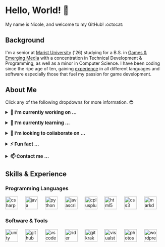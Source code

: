 <!-- Overview -->
# Hello, World! 👋
My name is Nicole, and welcome to my GitHub! :octocat:

<!-- Introduction -->
## Background
I'm a senior at <a href="https://www.marist.edu/">Marist University</a> ('26) studying for a B.S. in <a href="https://www.marist.edu/games-emerging-media">Games & Emerging Media</a> with a concentration in Technical Development & Programming, as well as a minor in Computer Science. I have been coding since the ripe age of ten, gaining <a href="#skills-experience">experience</a> in all different languages and software especially those that fuel my passion for game development.

<!-- About Me -->
## About Me
Click any of the following dropdowns for more information. 😎

<details>
<summary style="font-size: 15px;"><b>🔭 I’m currently working on ...</b></summary>
<p>
<p><i><a href="https://github.com/Nicole-Scalera/project-raven">Package Co.</a></i>, a 3D first-person horror game made in Unity. I am one of the lead developers and have constructed the game in Unity & C# using JetBrains Rider, and version controlling the project with GitHub and GitKraken.</p>
</details>

<p>

<details>
<summary style="font-size: 15px;"><b>🌱 I’m currently learning ...</b></summary>
<p>
<p style="font-size: 15px;">For my Unity projects, I'm always expanding my C# knowledge. Additionally, I've been utilizing and learning JetBrains' <a href="https://www.jetbrains.com/rider/">Rider</a>, as well as their <a href="https://www.jetbrains.com/dotmemory/">dotMemory</a> and <a href="https://www.jetbrains.com/profiler/">dotTrace</a> tools. I've also been learning <a href="https://graphite.dev/">Graphite</a> to enhance my version control experience.</p>
</details>

<p>

<details>
<summary style="font-size: 15px;"><b>👯 I’m looking to collaborate on ...</b></summary>
<p>
<p style="font-size: 15px;">Games, software development, and documentation projects. I love all aspects of game development, but programming and version control are my hyperfixations (obviously!).</p>
</details>

<p>

<details>
<summary style="font-size: 15px;"><b>⚡ Fun fact ...</b></summary>
<p>
<p style="font-size: 15px;">I built my first game in Java at 10 years old! It was a text-based adventure story named Firebrand. Players assume the role of Richard, a sleeper spy agent whose memory has been fabricated in order make him the most effective soldier. Richard awakes one night to find an assassin trying to kill him. Against all odds, he must escape capture, while also discovering the secrets of his dark past.</p>
</details>

<p>

<details>
<summary style="font-size: 15px;"><b>📫 Contact me ...</b></summary>
<p>
<p style="font-size: 15px;">Visit my <a href="https://nicolescalera.com/">website</a> or <a href="https://www.linkedin.com/in/nicolescalera/">LinkedIn</a>.</p>
</details>

<!-- Experience, Skills, Tools -->
## <a name="skills-experience"></a>Skills & Experience

<!-- Below are a list of the coding languages and software I have experience in. Some I have more exposure to than others. Be sure to check my stats below for a rough overview. -->

### Programming Languages

<div align="left">
  <img src="https://cdn.jsdelivr.net/gh/devicons/devicon/icons/csharp/csharp-original.svg" height="40" alt="csharp logo"  />
  <img width="15" />
  <img src="https://cdn.jsdelivr.net/gh/devicons/devicon/icons/java/java-original.svg" height="40" alt="java logo"  />
  <img width="15" />
  <img src="https://cdn.jsdelivr.net/gh/devicons/devicon/icons/python/python-original.svg" height="40" alt="python logo"  />
  <img width="15" />
  <img src="https://cdn.jsdelivr.net/gh/devicons/devicon/icons/javascript/javascript-original.svg" height="40" alt="javascript logo"  />
  <img width="15" />
  <img src="https://cdn.jsdelivr.net/gh/devicons/devicon/icons/cplusplus/cplusplus-original.svg" height="40" alt="cplusplus logo"  />
  <img width="15" />
  <img src="https://cdn.jsdelivr.net/gh/devicons/devicon/icons/html5/html5-original.svg" height="40" alt="html5 logo"  />
  <img width="15" />
  <img src="https://cdn.jsdelivr.net/gh/devicons/devicon/icons/css3/css3-original.svg" height="40" alt="css3 logo"  />
  <img width="15" />
  <img src="https://cdn.jsdelivr.net/gh/devicons/devicon/icons/markdown/markdown-original.svg" height="40" alt="markdown logo"  />
</div>

### Software & Tools

<div align="left">
  <img src="https://cdn.jsdelivr.net/gh/devicons/devicon/icons/unity/unity-original.svg" height="40" alt="unity logo"  />
  <img width="15" />
  <img src="https://cdn.jsdelivr.net/gh/devicons/devicon/icons/github/github-original.svg" height="40" alt="github logo"  />
  <img width="15" />
  <img src="https://cdn.jsdelivr.net/gh/devicons/devicon/icons/vscode/vscode-original.svg" height="40" alt="vscode logo"  />
  <img width="15" />
  <img src="https://cdn.jsdelivr.net/gh/devicons/devicon@latest/icons/rider/rider-original.svg" height="40" alt="rider logo"  />
  <img width="15" />
  <img src="https://cdn.simpleicons.org/gitkraken/179287" height="40" alt="gitkraken logo"  />
  <img width="15" />
  <img src="https://cdn.jsdelivr.net/gh/devicons/devicon/icons/visualstudio/visualstudio-plain.svg" height="40" alt="visualstudio logo"  />
  <img width="15" />
  <img src="https://cdn.jsdelivr.net/gh/devicons/devicon@latest/icons/photoshop/photoshop-original.svg" height="40" alt="photoshop" />
  <img width="15" />
  <img src="https://cdn.simpleicons.org/wordpress/21759B" height="40" alt="wordpress logo"  />
</div>

<!-- WIP -->
<!-- <div style="margin-top: 50px;">
<h2>Stats</h2>
Below are some of my coding stats on GitHub. I've been coding much longer than I've been tracking on GitHub, so this mainly encompasses the past few years.
</div> -->
